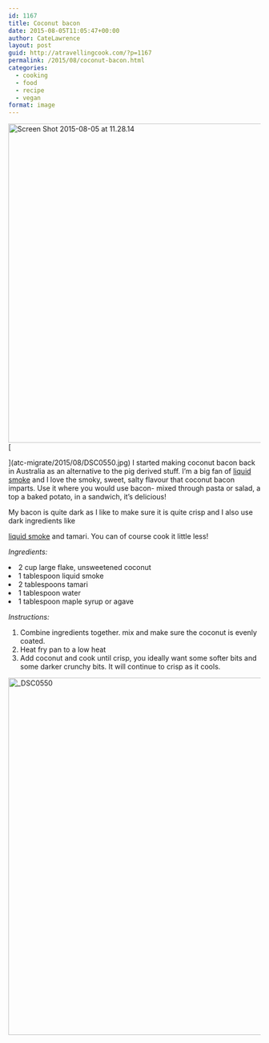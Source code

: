 ```yaml
---
id: 1167
title: Coconut bacon
date: 2015-08-05T11:05:47+00:00
author: CateLawrence
layout: post
guid: http://atravellingcook.com/?p=1167
permalink: /2015/08/coconut-bacon.html
categories:
  - cooking
  - food
  - recipe
  - vegan
format: image
---
```

[<img class="aligncenter size-full wp-image-1169" src="atc-migrate/2015/08/Screen-Shot-2015-08-05-at-11.28.14.jpg" alt="Screen Shot 2015-08-05 at 11.28.14" width="637" height="637" />](atc-migrate/2015/08/Screen-Shot-2015-08-05-at-11.28.14.jpg)[
  
](atc-migrate/2015/08/DSC0550.jpg) I started making coconut bacon back in Australia as an alternative to the pig derived stuff. I&#8217;m a big fan of [liquid smoke](http://atravellingcook.com/2015/01/vegan-ingredients-resource-list.html) and I love the smoky, sweet, salty flavour that coconut bacon imparts. Use it where you would use bacon- mixed through pasta or salad, a top a baked potato, in a sandwich, it&#8217;s delicious!

My bacon is quite dark as I like to make sure it is quite crisp and I also use dark ingredients like 

[liquid smoke](http://atravellingcook.com/2015/01/vegan-ingredients-resource-list.html) and tamari. You can of course cook it little less!


  <i>Ingredients:</i>


<li class="p2">
  2 cup large flake, unsweetened coconut
</li>
<li class="p2">
  1 tablespoon liquid smoke
</li>
<li class="p2">
  2 tablespoons tamari
</li>
<li class="p2">
  1 tablespoon water
</li>
<li class="p2">
  1 tablespoon maple syrup or agave
</li>


  <i>Instructions: </i>


<ol class="ol1">
  <li class="li2">
    Combine ingredients together. mix and make sure the coconut is evenly coated.
  </li>
  <li class="li2">
    Heat fry pan to a low heat
  </li>
  <li class="li2">
    Add coconut and cook until crisp, you ideally want some softer bits and some darker crunchy bits. It will continue to crisp as it cools.
  </li>
</ol>

<img class="aligncenter size-large wp-image-1168" src="atc-migrate/2015/08/DSC0550-1024x936.jpg" alt="_DSC0550" width="780" height="713" />